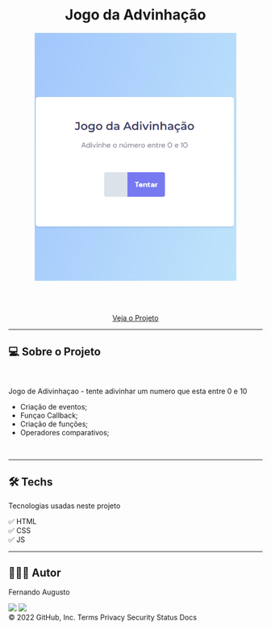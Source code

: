 <h1 align="center">Jogo da Advinhação </h1>


<p text  align="center"> 
<img width="400" src= "./animation.gif"> 
</p>


<br><br>
<p align="center"> 
    <a href="https://fernandoaugustodev.github.io/Space_Cream_Mobile/" target="_blank" >Veja o Projeto</a>
</p>
<hr>

## 💻 Sobre o Projeto
<br>


<p> Jogo de Adivinhaçao - tente adivinhar um numero que esta entre 0 e 10 


- Criação de eventos;
- Funçao Callback;
- Criação de funções;
- Operadores comparativos;

</p>


<br>
<hr>

## 🛠 Techs

Tecnologias usadas neste projeto

✅ HTML <br>
✅ CSS <br>
✅ JS   

<hr>

## 👨🏼‍💻 Autor

Fernando Augusto 

 <a href = "mailto:fernandoaugusto883@gmail.com"><img src="https://img.shields.io/badge/-Gmail-%23333?style=for-the-badge&logo=gmail&logoColor=white"        target="_blank"></a>
 <a href="https://www.linkedin.com/in/fernando-augusto-a4ab42164/" target="_blank"><img src="https://img.shields.io/badge/-LinkedIn-%230077B5?style=for-the-badge&logo=linkedin&logoColor=white" target="_blank"></a> 
<br>
© 2022 GitHub, Inc.
Terms Privacy Security Status Docs
